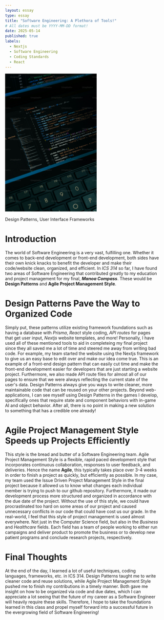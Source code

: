 ```yaml
---
layout: essay
type: essay
title: "Software Engineering: A Plethora of Tools!"
# All dates must be YYYY-MM-DD format!
date: 2025-05-14
published: true
labels:
  - Nextjs
  - Software Engineering
  - Coding Standards
  - React
---
```


<img width="300px" class="rounded float-start pe-4" src="../img/premium_photo-1678566111481-8e275550b700.jpg">

Design Patterns, User Interface Frameworks

# Introduction
The world of Software Engineering is a very vast, fulfilling one. Whether it comes to back-end development or front-end development, both sides have their own knick knacks to benefit the developer and make their code/website clean, organized, and efficient. In <i>ICS 314</i> so far, I have found two areas of Software Engineering that contributed greatly to my education and project management for my final, <strong><i>Manoa Compass</i></strong>. These would be <strong>Design Patterns</strong> and <strong>Agile Project Management Style</strong>.


# Design Patterns Pave the Way to Organized Code
Simply put, these patterns utilize existing framework foundations such as having a database with <i>Prisma</i>, <i>React</i> style coding, <i>API routes</i> for pages that get user input, <i>Nextjs</i> website templates, and more! Personally, I have used all of these mentioned tools to aid in completeing my final project since they all saved me a lot of time and steered me away from writing bad code. For example, my team started the website using the Nextjs framework to give us an easy base to edit over and make our idea come true. This is an example of a front-end design pattern that can easily cut time and make the front-end development easier for developers that are just starting a website project. Furthermore, we also made API route files for almost all of our pages to ensure that we were always reflecting the current state of the user's data. Design Patterns always give you ways to write cleaner, more maintainable code that can be reused on your other projects. Beyond web-applications, I can see myself using Design Patterns in the games I develop, specifically ones that require state and component behaviors with in-game AI and object behavior. After all, there is no point in making a new solution to something that has a credible one already!


# Agile Project Management Style Speeds up Projects Efficiently
This style is the bread and butter of a Software Engineering team. Agile Project Management Style is a flexible, rapid paced development style that incorporates continuous collaboration, responses to user feedback, and deliveries. Hence the name <strong>Agile</strong>, this typically takes place over 3-4 weeks in order to finish a project as quickly, but efficiently as possible. In my case, my team used the Issue Driven Project Management Style in the final project because it allowed us to know what changes each individual member is trying to push to our github repository. Furthermore, it made our development process more structured and organized in accordance with the due date of the project. Without the use of this style, we could have procrastinated too hard on some areas of our project and caused unnecessary conflicts in our code that could have cost us our grade. In the real-world, I feel that this style of project management is used almost everywhere. Not just in the Computer Science field, but also in the <i>Business</i> and <i>Healthcare</i> fields. Each field has a team of people working to either run campaigns and deliver product to promote the business or to develop new patient programs and conclude research projects, respectively. 


# Final Thoughts
At the end of the day, I learned a lot of useful techniques, coding languages, frameworks, etc. in ICS 314. Design Patterns taught me to write cleaner code and reuse solutions, while Agile Project Management Style pushed me to finish my contributions in a timely manner. Both gave me insight on how to be organized via code and due dates, which I can appreciate a lot seeing that the future of my career as a Software Engineer will heavily require these skills. Therefore, I hope to take the foundations learned in this class and propel myself forward into a successful future in the evergrowing field of Software Engineering!